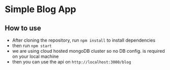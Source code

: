 # Simple Blog App 

## How to use
- After cloning the repository, run `npm install` to install dependencies
- then run `npm start`
- we are using cloud hosted mongoDB cluster so no DB config. is required on your local machine
- then you can use the api on `http://localhost:3000/blog`
